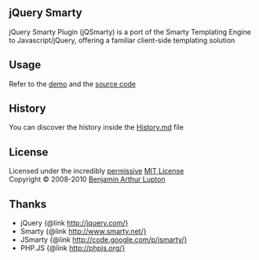 ## jQuery Smarty

jQuery Smarty Plugin (jQSmarty) is a port of the Smarty Templating Engine to Javascript/jQuery, offering a familiar client-side templating solution


## Usage

Refer to the [demo](http://balupton.github.com/jquery-smarty/demo/) and the [source code](https://github.com/balupton/jquery-smarty/blob/master/scripts/jquery.smarty.js)


## History

You can discover the history inside the [History.md](https://github.com/balupton/jquery-smarty/blob/master/History.md#files) file


## License

Licensed under the incredibly [permissive](http://en.wikipedia.org/wiki/Permissive_free_software_licence) [MIT License](http://creativecommons.org/licenses/MIT/)
<br/>Copyright &copy; 2008-2010 [Benjamin Arthur Lupton](http://balupton.com)


## Thanks

- jQuery {@link http://jquery.com/}
- Smarty {@link http://www.smarty.net/}
- JSmarty {@link http://code.google.com/p/jsmarty/}
- PHP.JS {@link http://phpjs.org/}